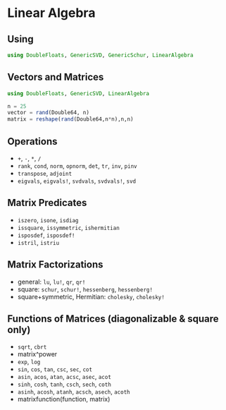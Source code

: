 # Linear Algebra

## Using

```julia
using DoubleFloats, GenericSVD, GenericSchur, LinearAlgebra
```

## Vectors and Matrices

```julia
using DoubleFloats, GenericSVD, LinearAlgebra

n = 25
vector = rand(Double64, n)
matrix = reshape(rand(Double64,n*n),n,n)
```

## Operations

- `+`, `-`, `*`, `/`
- `rank`, `cond`, `norm`, `opnorm`, `det`, `tr`, `inv`, `pinv`
- `transpose`, `adjoint`
- `eigvals`, `eigvals!`, `svdvals`, `svdvals!`, `svd`

## Matrix Predicates

- `iszero`, `isone`, `isdiag` 
- `issquare`, `issymmetric`, `ishermitian` 
- `isposdef`, `isposdef!`
- `istril`, `istriu`

## Matrix Factorizations

- general: `lu`, `lu!`, `qr`, `qr!`
- square: `schur`, `schur!`, `hessenberg`, `hessenberg!`
- square+symmetric, Hermitian: `cholesky`, `cholesky!`

## Functions of Matrices (diagonalizable & square only)

- `sqrt`, `cbrt`
- matrix^power
- `exp`, `log`
- `sin`, `cos`, `tan`, `csc`, `sec`, `cot`
- `asin`, `acos`, `atan`, `acsc`, `asec`, `acot`
- `sinh`, `cosh`, `tanh`, `csch`, `sech`, `coth`
- `asinh`, `acosh`, `atanh`, `acsch`, `asech`, `acoth`
- matrixfunction(function, matrix)


